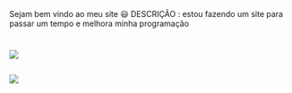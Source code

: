 <link type="text/css" rel="stylesheet" href="https://github.com/cauadasilva/caua/blob/main/style.css"
  
<div id="body"> Sejam bem vindo ao meu site 😃
DESCRIÇÃO : estou fazendo um site 
para passar um tempo e melhora minha programação </div>

<h1>

<a href="https://www.instagram.com/cauaaasantos/?hl=pt-br"><img src="https://img.shields.io/badge/Instagram-E4405F?style=for-the-badge&logo=instagram&logoColor=white" target="_blank"></a>
  
  
<a href="https://api.whatsapp.com/send?phone=5521987020575"><img src="https://img.shields.io/badge/WhatsApp-25D366?style=for-the-badge&logo=whatsapp&logoColor=white" target="_blank"></a>
</h1>
  

